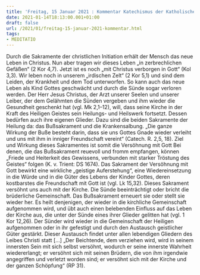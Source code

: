 ```yaml
---
title: 'Freitag, 15 Januar 2021 : Kommentar Katechismus der Katholischen Kirche'
date: 2021-01-14T18:13:00.001+01:00
draft: false
url: /2021/01/freitag-15-januar-2021-kommentar.html
tags: 
- MEDITATIO
---
```


Durch die Sakramente der christlichen Initiation erhält der Mensch das neue Leben in Christus. Nun aber tragen wir dieses Leben „in zerbrechlichen Gefäßen“ (2 Kor 4,7). Jetzt ist es noch „mit Christus verborgen in Gott“ (Kol 3,3). Wir leben noch in unserem „irdischen Zelt“ (2 Kor 5,1) und sind dem Leiden, der Krankheit und dem Tod unterworfen. So kann auch das neue Leben als Kind Gottes geschwächt und durch die Sünde sogar verloren werden. Der Herr Jesus Christus, der Arzt unserer Seelen und unserer Leiber, der dem Gelähmten die Sünden vergeben und ihm wieder die Gesundheit geschenkt hat (vgl. Mk 2,1–12), will, dass seine Kirche in der Kraft des Heiligen Geistes sein Heilungs- und Heilswerk fortsetzt. Dessen bedürfen auch ihre eigenen Glieder. Dazu sind die beiden Sakramente der Heilung da: das Bußsakrament und die Krankensalbung. „Die ganze Wirkung der Buße besteht darin, dass sie uns Gottes Gnade wieder verleiht und uns mit ihm in inniger Freundschaft vereint“ (Catech. R. 2,5, 18). Ziel und Wirkung dieses Sakramentes ist somit die Versöhnung mit Gott Bei denen, die das Bußsakrament reuevoll und fromm empfangen, können „Friede und Heiterkeit des Gewissens, verbunden mit starker Tröstung des Geistes“ folgen (K. v. Trient: DS 1674). Das Sakrament der Versöhnung mit Gott bewirkt eine wirkliche „geistige Auferstehung“, eine Wiedereinsetzung in die Würde und in die Güter des Lebens der Kinder Gottes, deren kostbarstes die Freundschaft mit Gott ist (vgl. Lk 15,32). Dieses Sakrament versöhnt uns auch mit der Kirche. Die Sünde beeinträchtigt oder bricht die brüderliche Gemeinschaft. Das Bußsakrament erneuert sie oder stellt sie wieder her. Es heilt denjenigen, der wieder in die kirchliche Gemeinschaft aufgenommen wird, und übt auch einen belebenden Einfluss auf das Leben der Kirche aus, die unter der Sünde eines ihrer Glieder gelitten hat (vgl. 1 Kor 12,26). Der Sünder wird wieder in die Gemeinschaft der Heiligen aufgenommen oder in ihr gefestigt und durch den Austausch geistlicher Güter gestärkt. Dieser Austausch findet unter allen lebendigen Gliedern des Leibes Christi statt \[…\] „Der Beichtende, dem verziehen wird, wird in seinem innersten Sein mit sich selbst versöhnt, wodurch er seine innerste Wahrheit wiedererlangt; er versöhnt sich mit seinen Brüdern, die von ihm irgendwie angegriffen und verletzt worden sind; er versöhnt sich mit der Kirche und der ganzen Schöpfung“ (RP 31).